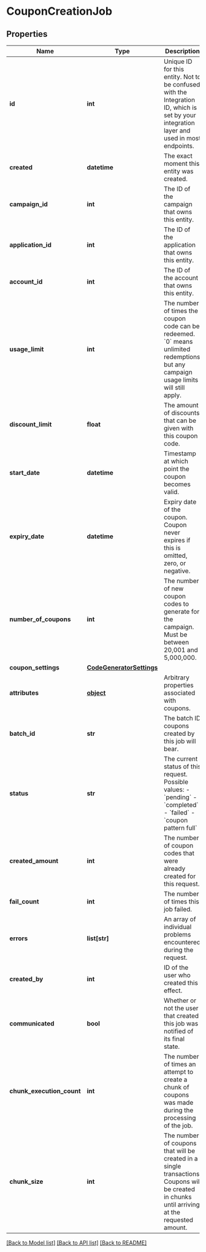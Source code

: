 # CouponCreationJob


## Properties
Name | Type | Description | Notes
------------ | ------------- | ------------- | -------------
**id** | **int** | Unique ID for this entity. Not to be confused with the Integration ID, which is set by your integration layer and used in most endpoints. | 
**created** | **datetime** | The exact moment this entity was created. | 
**campaign_id** | **int** | The ID of the campaign that owns this entity. | 
**application_id** | **int** | The ID of the application that owns this entity. | 
**account_id** | **int** | The ID of the account that owns this entity. | 
**usage_limit** | **int** | The number of times the coupon code can be redeemed. &#x60;0&#x60; means unlimited redemptions but any campaign usage limits will still apply.  | 
**discount_limit** | **float** | The amount of discounts that can be given with this coupon code.  | [optional] 
**start_date** | **datetime** | Timestamp at which point the coupon becomes valid. | [optional] 
**expiry_date** | **datetime** | Expiry date of the coupon. Coupon never expires if this is omitted, zero, or negative. | [optional] 
**number_of_coupons** | **int** | The number of new coupon codes to generate for the campaign. Must be between 20,001 and 5,000,000. | 
**coupon_settings** | [**CodeGeneratorSettings**](CodeGeneratorSettings.md) |  | [optional] 
**attributes** | [**object**](.md) | Arbitrary properties associated with coupons. | 
**batch_id** | **str** | The batch ID coupons created by this job will bear. | 
**status** | **str** | The current status of this request. Possible values: - &#x60;pending&#x60; - &#x60;completed&#x60; - &#x60;failed&#x60; - &#x60;coupon pattern full&#x60;  | 
**created_amount** | **int** | The number of coupon codes that were already created for this request. | 
**fail_count** | **int** | The number of times this job failed. | 
**errors** | **list[str]** | An array of individual problems encountered during the request. | 
**created_by** | **int** | ID of the user who created this effect. | 
**communicated** | **bool** | Whether or not the user that created this job was notified of its final state. | 
**chunk_execution_count** | **int** | The number of times an attempt to create a chunk of coupons was made during the processing of the job. | 
**chunk_size** | **int** | The number of coupons that will be created in a single transactions. Coupons will be created in chunks until arriving at the requested amount. | [optional] 

[[Back to Model list]](../README.md#documentation-for-models) [[Back to API list]](../README.md#documentation-for-api-endpoints) [[Back to README]](../README.md)


